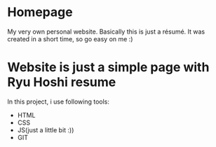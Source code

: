 # Homepage
My very own personal website. Basically this is just a résumé.
It was created in a short time, so go easy on me :)

# Website is just a simple page with Ryu Hoshi resume

In this project, i use following tools:
* HTML
* CSS
* JS(just a little bit :))
* GIT

